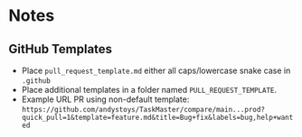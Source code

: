 # Notes
## GitHub Templates
- Place `pull_request_template.md` either all caps/lowercase snake case in `.github`
- Place additional templates in a folder named `PULL_REQUEST_TEMPLATE`.
- Example URL PR using non-default template:
`https://github.com/andystoys/TaskMaster/compare/main...prod?quick_pull=1&template=feature.md&title=Bug+fix&labels=bug,help+wanted`